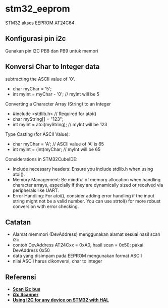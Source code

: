 # stm32_eeprom
STM32 akses EEPROM AT24C64

## Konfigurasi pin i2c
Gunakan pin I2C PB8 dan PB9 untuk memori

## Konversi Char to Integer data
subtracting the ASCII value of '0'.
- char myChar = '5';
- int myInt = myChar - '0'; // myInt will be 5

Converting a Character Array (String) to an Integer
- #include <stdlib.h> // Required for atoi()
- char myString[] = "123";
- int myInt = atoi(myString); // myInt will be 123

Type Casting (for ASCII Value):
- char myChar = 'A'; // ASCII value of 'A' is 65
- int myInt = (int)myChar; // myInt will be 65

Considerations in STM32CubeIDE:
- Include necessary headers: Ensure you include stdlib.h when using atoi().
- Memory Management: Be mindful of memory allocation when handling character arrays, especially if they are dynamically sized or received via peripherals like UART.
- Error Handling: For atoi(), consider adding error handling if the input string might not be a valid number. You can use strtol() for more robust conversion with error checking.

## Catatan
- Alamat memmori (DevAddress) menggunakan alamat sesuai hasil scan i2c
- contoh DevAddress AT24Cxx = 0xA0, hasil scan = 0x50; pakai DevAddress 0x50
- data yang disimpam pada EEPROM mengunakan format ASCII
- nilai ASCII harus dikonversi, char to integer

## Referensi
- [**Scan i2c bus**](https://stm32world.com/wiki/STM32_Scan_I%C2%B2C_bus)
- [**i2c Scanner**](https://deepbluembedded.com/stm32-i2c-scanner-hal-code-example/)
- [**Using I2C for any device on STM32 with HAL**](https://youtu.be/cvmQNTVJrzs?si=vujmO-f-T9e0ivx8)

